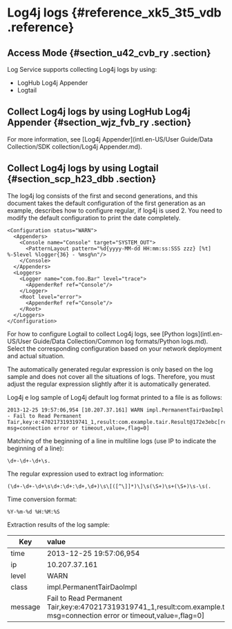 # Log4j logs {#reference_xk5_3t5_vdb .reference}

## Access Mode {#section_u42_cvb_ry .section}

Log Service supports collecting Log4j logs by using:

-   LogHub Log4j Appender
-   Logtail

## Collect Log4j logs by using LogHub Log4j Appender {#section_wjz_fvb_ry .section}

For more information, see [Log4j Appender](intl.en-US/User Guide/Data Collection/SDK collection/Log4j Appender.md).

## Collect Log4j logs by using Logtail {#section_scp_h23_dbb .section}

The log4j log consists of the first and second generations, and this document takes the default configuration of the first generation as an example, describes how to configure regular, if log4j is used 2. You need to modify the default configuration to print the date completely.

```
<Configuration status="WARN">
  <Appenders>
    <Console name="Console" target="SYSTEM_OUT">
      <PatternLayout pattern="%d{yyyy-MM-dd HH:mm:ss:SSS zzz} [%t] %-5level %logger{36} - %msg%n"/>
    </Console>
  </Appenders>
  <Loggers>
    <Logger name="com.foo.Bar" level="trace">
      <AppenderRef ref="Console"/>
    </Logger>
    <Root level="error">
      <AppenderRef ref="Console"/>
    </Root>
  </Loggers>
</Configuration>
```

For how to configure Logtail to collect Log4j logs, see [Python logs](intl.en-US/User Guide/Data Collection/Common log formats/Python logs.md). Select the corresponding configuration based on your network deployment and actual situation. 

The automatically generated regular expression is only based on the log sample and does not cover all the situations of logs. Therefore, you must adjust the regular expression slightly after it is automatically generated.

Log4j e log sample of Log4j default log format printed to a file is as follows:

```
2013-12-25 19:57:06,954 [10.207.37.161] WARN impl.PermanentTairDaoImpl - Fail to Read Permanent Tair,key:e:470217319319741_1,result:com.example.tair.Result@172e3ebc[rc=code=-1, msg=connection error or timeout,value=,flag=0]
```

Matching of the beginning of a line in multiline logs \(use IP to indicate the beginning of a line\):

```
\d+-\d+-\d+\s.
```

The regular expression used to extract log information:

```
(\d+-\d+-\d+\s\d+:\d+:\d+,\d+)\s\[([^\]]*)\]\s(\S+)\s+(\S+)\s-\s(.
```

Time conversion format:

```
%Y-%m-%d %H:%M:%S
```

Extraction results of the log sample:

|Key|value|
|---|:----|
|time|2013-12-25 19:57:06,954|
|ip|10.207.37.161|
|level|WARN|
|class|impl.PermanentTairDaoImpl|
|message|Fail to Read Permanent Tair,key:e:470217319319741\_1,result:com.example.tair.Result@172e3ebc\[rc=code=-1, msg=connection error or timeout,value=,flag=0\]|

